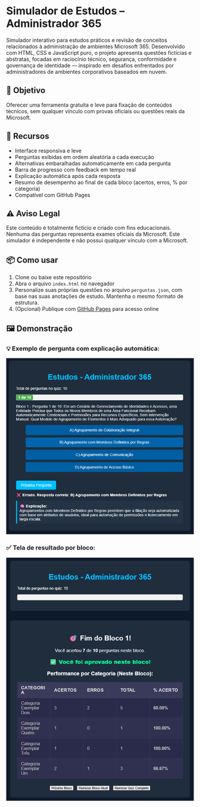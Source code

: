 # Simulador de Estudos – Administrador 365

Simulador interativo para estudos práticos e revisão de conceitos relacionados à administração de ambientes Microsoft 365. Desenvolvido com HTML, CSS e JavaScript puro, o projeto apresenta questões fictícias e abstratas, focadas em raciocínio técnico, segurança, conformidade e governança de identidade — inspirado em desafios enfrentados por administradores de ambientes corporativos baseados em nuvem.

## 🎯 Objetivo

Oferecer uma ferramenta gratuita e leve para fixação de conteúdos técnicos, sem qualquer vínculo com provas oficiais ou questões reais da Microsoft.

## 🚀 Recursos

- Interface responsiva e leve  
- Perguntas exibidas em ordem aleatória a cada execução  
- Alternativas embaralhadas automaticamente em cada pergunta  
- Barra de progresso com feedback em tempo real  
- Explicação automática após cada resposta  
- Resumo de desempenho ao final de cada bloco (acertos, erros, % por categoria)  
- Compatível com GitHub Pages  

## ⚠️ Aviso Legal

Este conteúdo é totalmente fictício e criado com fins educacionais. Nenhuma das perguntas representa exames oficiais da Microsoft. Este simulador é independente e não possui qualquer vínculo com a Microsoft.

## 📦 Como usar

1. Clone ou baixe este repositório  
2. Abra o arquivo `index.html` no navegador  
3. Personalize suas próprias questões no arquivo `perguntas.json`, com base nas suas anotações de estudo. Mantenha o mesmo formato de estrutura.  
4. (Opcional) Publique com [GitHub Pages](https://pages.github.com/) para acesso online  

## 🖼️ Demonstração

### 💡 Exemplo de pergunta com explicação automática:
![Simulador em execução – pergunta](./assets/simulador-explicacao.png)

### ✅ Tela de resultado por bloco:
![Resultado por bloco](./assets/simulador-resultado.png)

